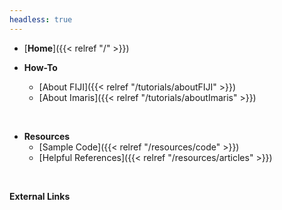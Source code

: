 ```yaml
---
headless: true
---
```


- [**Home**]({{< relref "/" >}})


- **How-To**
    - [About FIJI]({{< relref "/tutorials/aboutFIJI" >}})
    - [About Imaris]({{< relref "/tutorials/aboutImaris" >}})
</br>

- **Resources**
    - [Sample Code]({{< relref "/resources/code" >}})
    - [Helpful References]({{< relref "/resources/articles" >}})
</br>

**External Links**